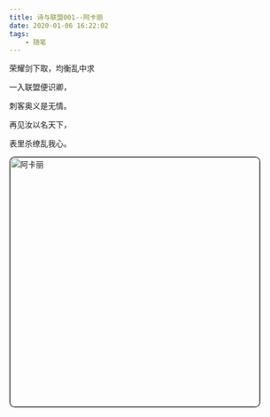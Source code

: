 ```yaml
---
title: 诗与联盟001--阿卡丽
date: 2020-01-06 16:22:02
tags:
    - 随笔
---
```

荣耀剑下取，均衡乱中求
<!--more-->

一入联盟便识卿，

刺客奥义是无情。

再见汝以名天下，

表里杀缭乱我心。



<div>
  <img style="width: 450px;border-radius:10px; border:2px solid #696969" src="http://img.buxiaoxing.com/uPic/2022/07/25124640-ipishN-image-20220725124637556.png" alt="阿卡丽" />
</div>


